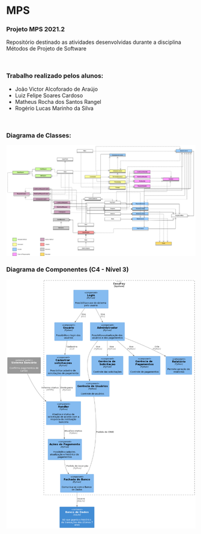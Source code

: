 # MPS


### Projeto MPS 2021.2
Repositório destinado as atividades desenvolvidas durante a disciplina Métodos de Projeto de Software

<br/>

### Trabalho realizado pelos alunos:

 - João Victor Alcoforado de Araújo
 - Luiz Felipe Soares Cardoso
 - Matheus Rocha dos Santos Rangel
 - Rogério Lucas Marinho da Silva

<br/>

### Diagrama de Classes:

<p align="center">
  <img src="./imagens/class diagram.png"/>
</p>

### Diagrama de Componentes (C4 - Nível 3)

<p align="center">
  <img src="./imagens/THIRD_LAYER.png"/>
</p>
